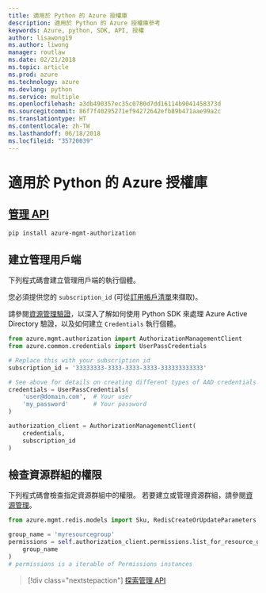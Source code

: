 ```yaml
---
title: 適用於 Python 的 Azure 授權庫
description: 適用於 Python 的 Azure 授權庫參考
keywords: Azure, python, SDK, API, 授權
author: lisawong19
ms.author: liwong
manager: routlaw
ms.date: 02/21/2018
ms.topic: article
ms.prod: azure
ms.technology: azure
ms.devlang: python
ms.service: multiple
ms.openlocfilehash: a3db490357ec35c0780d7dd16114b9041458373d
ms.sourcegitcommit: 86f7f40295271ef94272642efb89b471aae99a2c
ms.translationtype: HT
ms.contentlocale: zh-TW
ms.lasthandoff: 06/18/2018
ms.locfileid: "35720039"
---
```

# <a name="azure-authorization-libraries-for-python"></a>適用於 Python 的 Azure 授權庫

## <a name="management-apipythonapioverviewazureauthorizationmanagement"></a>[管理 API](/python/api/overview/azure/authorization/management)

```bash
pip install azure-mgmt-authorization
```

## <a name="create-the-management-client"></a>建立管理用戶端

下列程式碼會建立管理用戶端的執行個體。

您必須提供您的 ``subscription_id`` (可從[訂用帳戶清單](https://manage.windowsazure.com/#Workspaces/AdminTasks/SubscriptionMapping)來擷取)。

請參閱[資源管理驗證](/python/azure/python-sdk-azure-authenticate)，以深入了解如何使用 Python SDK 來處理 Azure Active Directory 驗證，以及如何建立 ``Credentials`` 執行個體。

```python
from azure.mgmt.authorization import AuthorizationManagementClient
from azure.common.credentials import UserPassCredentials

# Replace this with your subscription id
subscription_id = '33333333-3333-3333-3333-333333333333'

# See above for details on creating different types of AAD credentials
credentials = UserPassCredentials(
    'user@domain.com',  # Your user
    'my_password'       # Your password
)

authorization_client = AuthorizationManagementClient(
    credentials,
    subscription_id
)
``` 

## <a name="check-permissions-for-a-resource-group"></a>檢查資源群組的權限

下列程式碼會檢查指定資源群組中的權限。
若要建立或管理資源群組，請參閱[資源管理](/python/api/overview/azure/azure.mgmt.resource)。

```python
from azure.mgmt.redis.models import Sku, RedisCreateOrUpdateParameters

group_name = 'myresourcegroup'
permissions = self.authorization_client.permissions.list_for_resource_group(
    group_name
)
# permissions is a iterable of Permissions instances
```

> [!div class="nextstepaction"]
> [探索管理 API](/python/api/overview/azure/authorization/management)

